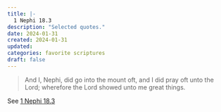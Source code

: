```yaml
---
title: |-
  1 Nephi 18.3
description: "Selected quotes."
date: 2024-01-31
created: 2024-01-31
updated: 
categories: favorite scriptures
draft: false
---
```


> And I, Nephi, did go into the mount oft, and I did pray oft unto the Lord; wherefore the Lord showed unto me great things.

See [1 Nephi 18.3](https://www.churchofjesuschrist.org/study/scriptures/bofm/1-ne/18?id=p3&lang=eng#p3)